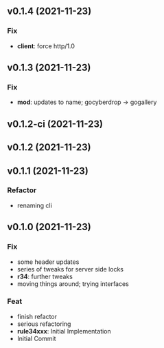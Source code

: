 ## v0.1.4 (2021-11-23)

### Fix

- **client**: force http/1.0

## v0.1.3 (2021-11-23)

### Fix

- **mod**: updates to name; gocyberdrop -> gogallery

## v0.1.2-ci (2021-11-23)

## v0.1.2 (2021-11-23)

## v0.1.1 (2021-11-23)

### Refactor

- renaming cli

## v0.1.0 (2021-11-23)

### Fix

- some header updates
- series of tweaks for server side locks
- **r34**: further tweaks
- moving things around; trying interfaces

### Feat

- finish refactor
- serious refactoring
- **rule34xxx**: Initial Implementation
- Initial Commit
